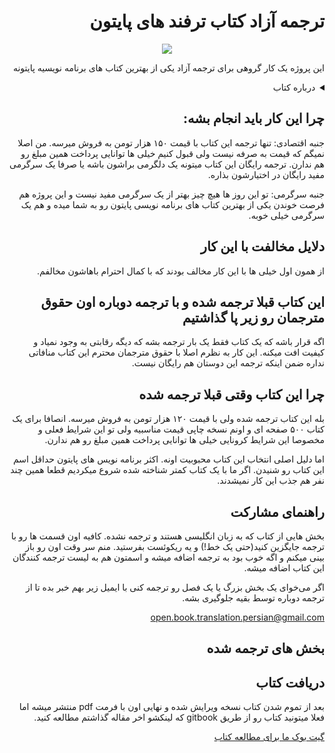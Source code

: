 
<h1 dir="rtl"> ترجمه آزاد کتاب ترفند های پایتون</h1>
<div dir="rtl">
<p align="center">
  <img src="https://images-na.ssl-images-amazon.com/images/I/61Z3-s-zwLL.jpg"/>
</p>

این پروژه یک کار گروهی برای ترجمه آزاد یکی از بهترین کتاب های برنامه نویسیه پایتونه

<details>
    <summary>درباره کتاب</summary>
    <p align="center">
         <img src="https://boby.cloud/wp-content/uploads/2020/10/daniel-square.d58bf4388750-300x300.jpg"/>
    </p>
     تقدیم به هر توسعه‌دهنده باهوش پایتونی که با خودش فکر میکنه: 

من فکر میکنم سطح کاری که با پایتون انجام میدم در حد یه خراش هم نیست!

برنامه‌نویس باهوشی رو به اسم مارک می‌شناختم. مارک یک برنامه‌‌نویس خودآموخته بود و هر روز سخت تلاش میکرد تا مهارت‌های برنامه‌نویسیش رو ارتقا بده. به لطف اینترنت و stackoverflow مارک به سرعت مهارت‌های پایتونی خودش رو افزایش می‌داد.

اما اخیرا مارک در دره‌ی ناامیدی گیر کرده بود. مارک احساس می‌کرد سرعت یادگیریش در زبان پایتون پایین اومده و چیزهای جدید و کمی رو به کندی در مورد پایتون یاد میگیره … خیلی کند … 

اما در ابتدا اینطور نبود. مارک خیلی سریع اصول اولیه پایتون رو یاد گرفته بود، اما ظاهرا این تنها قسمت ساده ماجرا بود. البته مارک هنوز هم از برنامه نویسی با پایتون لذت میبرد. یک زبان برنامه نویسی زیبا، قدرتمند و همه منظوره. (به قول یکی از همکارانم، سلطان زبان‌های برنامه نویسی)

احساس اعتماد به نفس مارک هنگام کار با پایتون پایین بود، زیرا داشتن اعتماد به نفس هنگامی که در سطح ابتدایی پایتون گیر کرده بود، سخت بود. منظورم این است که مارک می‌توانست بابت هر مشکلی یک راه‌حل پایتونی ارائه کند. اما مسیری برای ارتقای مهارت‌های پایتون مارک وجود نداشت. مارک نمی‌دانست چه ویژگی‌هایی از پایتون وجود دارد که ممکن است مفید باشد.

و این همان قسمت چالش برانگیز ماجرا است: نحوه ادغام تمام قطعات پازل

ذهنیت بهبود مداوم و تمایل به تسلط بیشتر در برنامه‌نویسی، چیزی بود که مارک را به حرکت در می‌آورد. با این حال، خواندن داکیومنت‌های فنی زمان زیادی از مارک در طول کار روزانه‌اش میگرفت، همچنین داکیومنت‌های فنی گاهی شامل مثال‌های واضح و نمونه‌های کاربردی در کار روزمره نیستند. 

و اکنون رویای تسلط به زبان پایتون در مارک به آرامی می‌پژمرد … 

من کاملا مارک را درک میکنم، زیرا چند سال پیش، من هم همینطور بودم.

من Dan Bader هستم. من وبسایت RealPython رو راه‌اندازی کردم و در حال حاضر بیشتر از ۱۵ ساله که مشغول به کدنویسی هستم. تسلط به زبان پایتون یکی از بزرگترین انگیزه‌های من در مسیر شغلیم به عنوان یک مهندس نرم‌افزار بود. من داستان مارک را با شما به اشتراک گذاشتم زیرا من هم تجربه مشابهی در سر و کله زدن با مستندات هنگام رشد مهارت‌های پایتونم داشتم. 

چندی پیش، من روشی برای یاد دادن Best Practice های پایتون به توسعه دهندگان پیدا کردم. نوشتن کدهای پایتون زیبا و تمیز به اندازه تکه‌ کدهایی بسیار کوچک.

من این تکتیک‌ها را ترفندهای پایتون نامیدم. 

ترفندهای پایتون به عنوان یک سری کوتاه از تصاویر کدهای پایتون شروع شد که من به مدت یک هفته در توییتر به اشتراک گذاشتم. در کمال تعجب، آن‌ها پاسخ‌های خوبی دریافت کردند و توسعه‌دهندگان پایتون در سراسر جهان، تکه کدها را دوست داشتند.
  
ترفندهای پایتون قطعه کدهای کوتاهی از زبان برنامه نویسی پایتون است که به عنوان ابزاری برای آموزش مفهایم عمیق پایتون استفاده می‌شود. این کتاب، جنبه‌ های مختلفی از این زبان را با مثال‌هایی ساده آموزش می‌دهد و باعث می‌شود تا در زبان برنامه نویسی پایتون عمیق تر حفاری کنید و درکی شهودی برای خود ایجاد کنید.

در طی چندین روز آینده، توسعه دهندگان بیشتری با من تماس گرفتند و از من بخاطر اشتراک گذاری این قطعه کدها که باعث شده بود در این مسیر پیشرفت کنند، تشکر می‌کردند. آن‌ها با من درمورد ارزش فوق‌العاده‌ی این قطعه کدها صحبت می‌کردند و از چگونگیِ تاثیرگذاری این کدها بر تسلطشان روی پایتون می‌گفتند.

به مرور زمان من ایمیل‌های بیشتری از برنامه نویسان مختلف دریافت می‌کردم و در تمام ایمیل‌‌ها الگویی تقریبا مشابه وجود داشت: برخی از این ترفندها بدون هیچگونه توضیحی واضح بودند. برای برخی از ترفندهای پیچیده تر، هیچگونه راهنمایی وجود نداشت و هیچکس منابع بیشتری به آن‌ها ارجاع نمی‌داد تا درک برنامه نویسان از آن‌ها عمیق تر شود. بنابراین دریافتم که گاهی اوقات تنها تصویری از یک قطعه کد برای توضیح یک ویژگی جالب از پایتون کافی نیست.

اکنون ترفندهای پایتون پر قدرت تر به صحنه بازگشتند.

من بهترین و محبوب ترین (و درعین حال جدیدترین) ترفندهای پایتون را از سری اصلی برداشتم و با استفاده از آن‌ها شروع به نوشتن نوع جدیدی از یک کتاب پایتون کردم.

<a href="https://realpython.com/products/python-tricks-book/">بیشتر بخوانید</a>
    
</details>

## چرا این کار باید انجام بشه:

جنبه اقتصادی: تنها ترجمه این کتاب با قیمت ۱۵۰ هزار تومن به فروش میرسه. من اصلا نمیگم که قیمت به صرفه نیست ولی قبول کنیم خیلی ها توانایی پرداخت همین مبلغ رو هم ندارن. ترجمه رایگان این کتاب میتونه یک دلگرمی براشون باشه یا صرفا یک سرگرمی مفید رایگان در اختیارشون بذاره.

جنبه سرگرمی: تو این روز ها هیچ چیز بهتر از یک سرگرمی مفید نیست و این پروژه هم فرصت خوندن یکی از بهترین کتاب های برنامه نویسی پایتون رو به شما میده و هم یک سرگرمی خیلی خوبه.

## دلایل مخالفت با این کار

از همون اول خیلی ها با این کار مخالف بودند که با کمال احترام باهاشون مخالفم.
  
## این کتاب قبلا ترجمه شده و با ترجمه دوباره اون حقوق مترجمان رو زیر پا گذاشتیم
  
اگه قرار باشه که یک کتاب فقط یک بار ترجمه بشه که دیگه رقابتی به وجود نمیاد و کیفیت افت میکنه. این کار به نظرم اصلا با حقوق مترجمان محترم این کتاب منافاتی نداره ضمن اینکه ترجمه این دوستان هم رایگان نیست.
  
## چرا این کتاب وقتی قبلا ترجمه شده
  
بله این کتاب ترجمه شده ولی با قیمت ۱۲۰ هزار تومن به فروش میرسه. انصافا برای یک کتاب ۵۰۰ صفحه ای و اونم نسخه چاپی قیمت مناسبیه ولی تو این شرایط فعلی و مخصوصا این شرایط کرونایی خیلی ها توانایی پرداخت همین مبلغ رو هم ندارن.

اما دلیل اصلی انتخاب این کتاب محبوبیت اونه. اکثر برنامه نویس های پایتون حداقل اسم این کتاب رو شنیدن. اگر ما با یک کتاب کمتر شناخته شده شروع میکردیم قطعا همین چند نفر هم جذب این کار نمیشدند.
  
## راهنمای مشارکت
بخش هایی از کتاب که به زبان انگلیسی هستند و ترجمه نشده. کافیه اون قسمت ها رو با ترجمه جایگزین کنید(حتی یک خط!) و یه ریکوئست بفرستید. منم سر وقت اون رو باز بینی میکنم و اگه خوب بود به ترجمه اضافه میشه و اسمتون هم به لیست ترجمه کنندگان این کتاب اضافه میشه.

اگر می‌خوای یک بخش بزرگ یا یک فصل رو ترجمه کنی با ایمیل زیر بهم خبر بده تا از ترجمه دوباره توسط بقیه جلوگیری بشه.   

<a dir="ltr" href="mailto:open.book.translation.persian@gmail.com">open.book.translation.persian@gmail.com</a>

## بخش های ترجمه شده

  
## دریافت کتاب
  
بعد از تموم شدن کتاب نسخه ویرایش شده و نهایی اون با فرمت pdf منتشر میشه اما فعلا میتونید کتاب رو از طریق gitbook که لینکشو اخر مقاله گذاشتم مطالعه کنید.
  
<a href="https://app.gitbook.com/@open-book-translation-persian/s/python-tricks-persian/">گیت بوک ما برای مطالعه کتاب</a>
